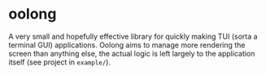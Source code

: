 # oolong
A very small and hopefully effective library for quickly making TUI (sorta a terminal GUI) applications. Oolong aims to manage more rendering the screen than anything else, the actual logic is left largely to the application itself (see project in `example/`).
